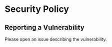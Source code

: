 # Security Policy

## Reporting a Vulnerability

Please open an issue describing the vulnerability.
